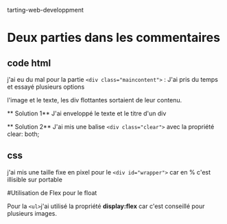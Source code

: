 tarting-web-developpment

# Deux parties dans les commentaires


## code html


j'ai eu du mal pour la partie `<div class="maincontent">` :
J'ai pris du temps et essayé plusieurs options


l'image et le texte, les div flottantes sortaient de leur contenu.

** Solution 1**
J'ai enveloppé le texte et le titre d'un div

** Solution 2**
J'ai mis une balise `<div class="clear">` avec la propriété  clear: both;



## css

j'ai mis une taille fixe en pixel pour le `<div id="wrapper">`
car en % c'est illisible sur portable

#Utilisation de Flex pour le float

Pour la `<ul>`j'ai utilisé la propriété **display:flex** car c'est conseillé pour plusieurs images.
